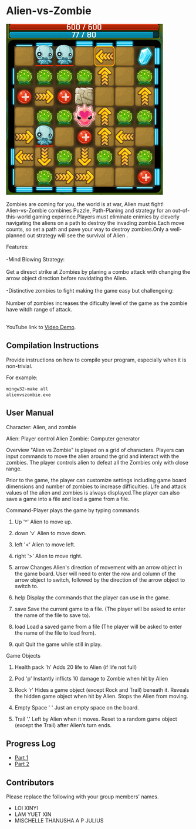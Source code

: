 # Alien-vs-Zombie

![](images/AlienPath.png)

Zombies are coming for you, the world is at war, Alien must fight!<br>
Alien-vs-Zombie combines Puzzle, Path-Planing and strategy for an out-of-this-world gaming experince.Players must eliminate enimies by cleverly navigating the aliens on a path to destroy the invading zombie.Each move counts, so set a path and pave your way to destroy zombies.Only a well-planned out strategy will see the survival of Alien .

Features:<br><br>
 -Mind Blowing Strategy:<br><br>
  Get a diresct strike at Zombies by planing a combo attack with changing the arrow object direction before navidating the Alien.<br><br>
 -Distinctive zombies to fight making the game easy but challengeing:<br><br>
  Number of zombies increases the dificulty level of the game as the zombie have witdh range of attack.<br><br>
  
 YouTube link to [Video Demo](https://youtube.com).

## Compilation Instructions

Provide instructions on how to compile your program, especially when it is non-trivial.

For example:

```
mingw32-make all
alienvszombie.exe
```

## User Manual
Character: Alien, and zombie

Alien: Player control Alien
Zombie: Computer generator 


Overview
"Alien vs Zombie" is played on a grid of characters. Players can input commands to move the alien around the grid and interact with the zombies. The player controls alien to defeat all the Zombies only with close range. 

Prior to the game, the player can customize settings including game board dimensions and number of zombies to increase difficulties. Life and attack values of the alien and zombies is always displayed.The player can also save a game into a file and load a game from a file.

Command-Player plays the game by typing commands.

1. Up '^'
Alien to move up. 

2. down 'v'
Alien to move down.
 
3. left '<'
Alien to move left. 

4. right '>'
Alien to move right. 

5. arrow 
Changes Alien's direction of movement with an arrow object in the game board. User will need to enter the row and column of the arrow object to switch, followed by the direction of the arrow object to switch to.

6. help 
Display the commands that the player can use in the game. 

7. save 
Save the current game to a file. (The player will be asked to enter the name of the file to save to). 

8. load 
Load a saved game from a file (The player will be asked to enter the name of the file to load from). 

9. quit 
Quit the game while still in play. 

Game Objects

1. Health pack 'h'
Adds 20 life to Alien (if life not full)

2. Pod 'p' 
Instantly inflicts 10 damage to Zombie when hit by Alien

3. Rock 'r' 
Hides a game object (except Rock and Trail) beneath it. 
Reveals the hidden game object when hit by Alien. 
Stops the Alien from moving. 

4. Empty Space ' '
Just an empty space on the board. 

5. Trail '.'
Left by Alien when it moves.
Reset to a random game object (except the Trail) after Alien’s turn ends.

## Progress Log

- [Part 1](PART1.md)
- [Part 2](PART2.md)

## Contributors

Please replace the following with your group members' names. 

- LOI XINYI 
- LAM YUET XIN
- MISCHELLE THANUSHA A P JULIUS
